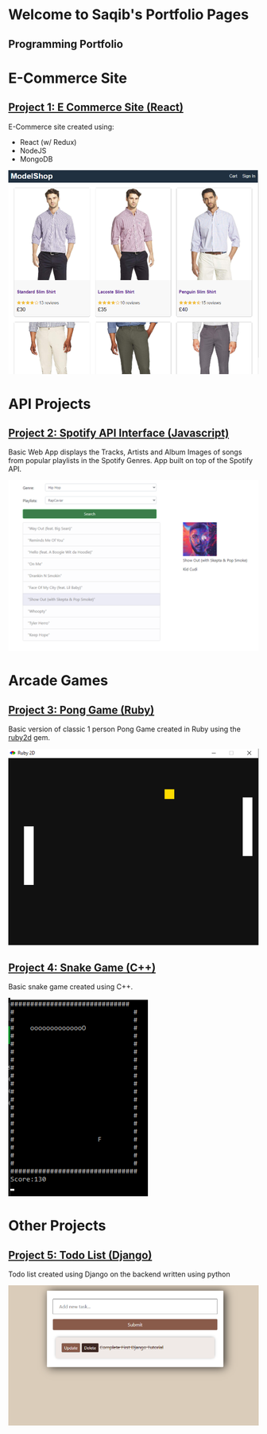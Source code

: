 # Welcome to Saqib's Portfolio Pages
## Programming Portfolio

# E-Commerce Site
## [Project 1: E Commerce Site (React)](https://github.com/skhanbhai/Spotify-JS-API-Interface) 
E-Commerce site created using:
* React (w/ Redux)
* NodeJS
* MongoDB

![ModelStore](https://github.com/skhanbhai/ModelShop-WebApp/blob/main/ModelShop.PNG?raw=true)

# API Projects
## [Project 2: Spotify API Interface (Javascript)](https://github.com/skhanbhai/Spotify-JS-API-Interface) 
Basic Web App displays the Tracks, Artists and Album Images of songs from popular playlists in the Spotify Genres. App built on top of the Spotify API.

![SpotifyAPIApp](https://github.com/skhanbhai/Spotify-JS-API-Interface/blob/main/SpotifyAPIApp.PNG?raw=true)

# Arcade Games
## [Project 3: Pong Game (Ruby)](https://github.com/skhanbhai/Pong-Game-Ruby) 
Basic version of classic 1 person Pong Game created in Ruby using the [ruby2d](http://www.ruby2d.com/) gem.

![ruby_pong](https://raw.githubusercontent.com/skhanbhai/Pong-Game-Ruby/main/PongGame.PNG)

## [Project 4: Snake Game (C++)](https://github.com/skhanbhai/Pong-Game-Ruby) 
Basic snake game created using C++.

![snake cpp](https://github.com/skhanbhai/SnakeGame-CPP/blob/main/SnakeGameShot.PNG?raw=true)



# Other Projects
## [Project 5: Todo List (Django)](https://github.com/skhanbhai/Todo-List-Django) 
Todo list created using Django on the backend written using python

![Todo Django](https://github.com/skhanbhai/Todo-List-Django/blob/main/Todo/DjangoTodo.PNG?raw=true)

